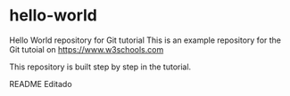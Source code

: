 # hello-world
Hello World repository for Git tutorial
This is an example repository for the Git tutoial on https://www.w3schools.com

This repository is built step by step in the tutorial.

README Editado

